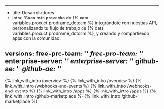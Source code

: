 ---
- title: Desarrolladores
- intro: 'Saca más provecho de {% data variables.product.prodname_dotcom %} integrándote con nuestras API, personalizando tu flujo de trabajo de {% data variables.product.prodname_dotcom %}, y creando y compartiendo apps con la comunidad.'

versions:
   free-pro-team: '*'		   free-pro-team: '*'
   enterprise-server: '*'		   enterprise-server: '*'
   github-ae: '*'		   github-ae: '*'
 ---
 
 {% link_with_intro /overview %}		 {% link_with_intro /overview %}
 {% link_with_intro /webhooks-and-events %}		 {% link_with_intro /webhooks-and-events %}
 {% link_with_intro /apps %}		 {% link_with_intro /apps %}
 {% link_with_intro /github-marketplace %}		 {% link_with_intro /github-marketplace %}
